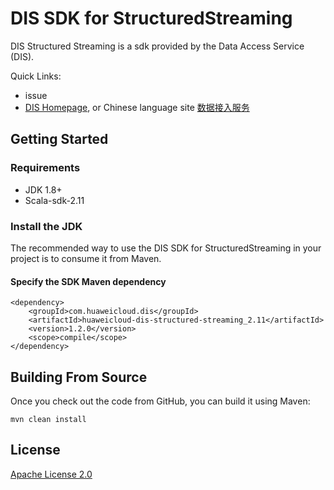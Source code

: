 # DIS SDK for StructuredStreaming

DIS Structured Streaming is a sdk provided by the Data Access Service (DIS).

Quick Links:
- issue
- [DIS Homepage](https://www.huaweicloud.com/en-us/product/dis.html), or Chinese language site [数据接入服务](https://www.huaweicloud.com/product/dis.html)

## Getting Started
### Requirements
- JDK 1.8+
- Scala-sdk-2.11

### Install the JDK
The recommended way to use the DIS SDK for StructuredStreaming in your project is to consume it from Maven.

#### Specify the SDK Maven dependency
    <dependency>
        <groupId>com.huaweicloud.dis</groupId>
        <artifactId>huaweicloud-dis-structured-streaming_2.11</artifactId>
        <version>1.2.0</version>
        <scope>compile</scope>
    </dependency>


## Building From Source
Once you check out the code from GitHub, you can build it using Maven:

    mvn clean install

## License
[Apache License 2.0](https://www.apache.org/licenses/LICENSE-2.0.html)